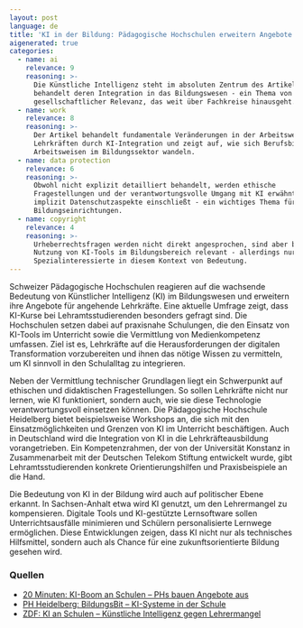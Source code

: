 ```yaml
---
layout: post
language: de
title: 'KI in der Bildung: Pädagogische Hochschulen erweitern Angebote für Lehrer'
aigenerated: true
categories:
  - name: ai
    relevance: 9
    reasoning: >-
      Die Künstliche Intelligenz steht im absoluten Zentrum des Artikels und
      behandelt deren Integration in das Bildungswesen - ein Thema von hoher
      gesellschaftlicher Relevanz, das weit über Fachkreise hinausgeht.
  - name: work
    relevance: 8
    reasoning: >-
      Der Artikel behandelt fundamentale Veränderungen in der Arbeitswelt von
      Lehrkräften durch KI-Integration und zeigt auf, wie sich Berufsbilder und
      Arbeitsweisen im Bildungssektor wandeln.
  - name: data protection
    relevance: 6
    reasoning: >-
      Obwohl nicht explizit detailliert behandelt, werden ethische
      Fragestellungen und der verantwortungsvolle Umgang mit KI erwähnt, was
      implizit Datenschutzaspekte einschließt - ein wichtiges Thema für
      Bildungseinrichtungen.
  - name: copyright
    relevance: 4
    reasoning: >-
      Urheberrechtsfragen werden nicht direkt angesprochen, sind aber bei der
      Nutzung von KI-Tools im Bildungsbereich relevant - allerdings nur für
      Spezialinteressierte in diesem Kontext von Bedeutung.
---
```


Schweizer Pädagogische Hochschulen reagieren auf die wachsende Bedeutung von Künstlicher Intelligenz (KI) im Bildungswesen und erweitern ihre Angebote für angehende Lehrkräfte. Eine aktuelle Umfrage zeigt, dass KI-Kurse bei Lehramtsstudierenden besonders gefragt sind. Die Hochschulen setzen dabei auf praxisnahe Schulungen, die den Einsatz von KI-Tools im Unterricht sowie die Vermittlung von Medienkompetenz umfassen. Ziel ist es, Lehrkräfte auf die Herausforderungen der digitalen Transformation vorzubereiten und ihnen das nötige Wissen zu vermitteln, um KI sinnvoll in den Schulalltag zu integrieren.

<!--more-->

Neben der Vermittlung technischer Grundlagen liegt ein Schwerpunkt auf ethischen und didaktischen Fragestellungen. So sollen Lehrkräfte nicht nur lernen, wie KI funktioniert, sondern auch, wie sie diese Technologie verantwortungsvoll einsetzen können. Die Pädagogische Hochschule Heidelberg bietet beispielsweise Workshops an, die sich mit den Einsatzmöglichkeiten und Grenzen von KI im Unterricht beschäftigen. Auch in Deutschland wird die Integration von KI in die Lehrkräfteausbildung vorangetrieben. Ein Kompetenzrahmen, der von der Universität Konstanz in Zusammenarbeit mit der Deutschen Telekom Stiftung entwickelt wurde, gibt Lehramtsstudierenden konkrete Orientierungshilfen und Praxisbeispiele an die Hand.

Die Bedeutung von KI in der Bildung wird auch auf politischer Ebene erkannt. In Sachsen-Anhalt etwa wird KI genutzt, um den Lehrermangel zu kompensieren. Digitale Tools und KI-gestützte Lernsoftware sollen Unterrichtsausfälle minimieren und Schülern personalisierte Lernwege ermöglichen. Diese Entwicklungen zeigen, dass KI nicht nur als technisches Hilfsmittel, sondern auch als Chance für eine zukunftsorientierte Bildung gesehen wird.

### Quellen
- [20 Minuten: KI-Boom an Schulen – PHs bauen Angebote aus](https://www.20min.ch/story/paedagogische-hochschulen-ki-boom-an-schulen-phs-bauen-angebote-fuer-angehende-lehrer-aus-103374055)
- [PH Heidelberg: BildungsBit – KI-Systeme in der Schule](https://www.ph-heidelberg.de/professional-school/unser-angebot/details/bildungsbit-ki-systeme-in-der-schule-einsatzmoeglichkeiten-und-herausforderungen/)
- [ZDF: KI an Schulen – Künstliche Intelligenz gegen Lehrermangel](https://www.zdfheute.de/politik/deutschland/ki-an-schulen-kuenstliche-intelligenz-lehrermangel-100.html)
